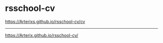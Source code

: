 # rsschool-cv
https://Arterixs.github.io/rsschool-cv/cv
____
https://Arterix.github.io/rsschool-cv/

